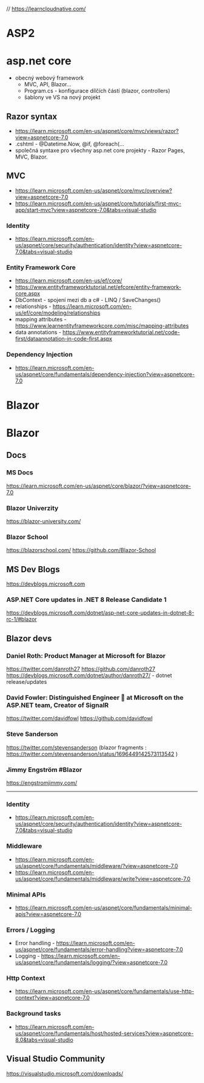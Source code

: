 // https://learncloudnative.com/


# ASP2

# asp.net core
* obecný webový framework
  * MVC, API, Blazor...
  * Program.cs - konfigurace dílčích částí (blazor, controllers)
  * šablony ve VS na nový projekt
 
## Razor syntax

* https://learn.microsoft.com/en-us/aspnet/core/mvc/views/razor?view=aspnetcore-7.0
* .cshtml - @Datetime.Now, @if, @foreach(...
* společná syntaxe pro všechny asp.net core projekty - Razor Pages, MVC, Blazor.

## MVC

* https://learn.microsoft.com/en-us/aspnet/core/mvc/overview?view=aspnetcore-7.0
* https://learn.microsoft.com/en-us/aspnet/core/tutorials/first-mvc-app/start-mvc?view=aspnetcore-7.0&tabs=visual-studio

### Identity
* https://learn.microsoft.com/en-us/aspnet/core/security/authentication/identity?view=aspnetcore-7.0&tabs=visual-studio

### Entity Framework Core
* https://learn.microsoft.com/en-us/ef/core/
* https://www.entityframeworktutorial.net/efcore/entity-framework-core.aspx
* DbContext - spojení mezi db a c# - LINQ / SaveChanges()
* relationships - https://learn.microsoft.com/en-us/ef/core/modeling/relationships
* mapping attributes - https://www.learnentityframeworkcore.com/misc/mapping-attributes
* data annotations - https://www.entityframeworktutorial.net/code-first/dataannotation-in-code-first.aspx

### Dependency Injection
* https://learn.microsoft.com/en-us/aspnet/core/fundamentals/dependency-injection?view=aspnetcore-7.0

# Blazor

# Blazor

## Docs

### MS Docs
https://learn.microsoft.com/en-us/aspnet/core/blazor/?view=aspnetcore-7.0

### Blazor Univerzity
https://blazor-university.com/

### Blazor School
https://blazorschool.com/
https://github.com/Blazor-School

## MS Dev Blogs

https://devblogs.microsoft.com

### ASP.NET Core updates in .NET 8 Release Candidate 1

https://devblogs.microsoft.com/dotnet/asp-net-core-updates-in-dotnet-8-rc-1/#blazor

## Blazor devs

### Daniel Roth: Product Manager at Microsoft for Blazor
https://twitter.com/danroth27
https://github.com/danroth27
https://devblogs.microsoft.com/dotnet/author/danroth27/ - dotnet release/updates

### David Fowler: Distinguished Engineer 🧐 at Microsoft on the ASP.NET team, Creator of SignalR
https://twitter.com/davidfowl
https://github.com/davidfowl

### Steve Sanderson
https://twitter.com/stevensanderson
(blazor fragments : https://twitter.com/stevensanderson/status/1696449142573113542 )

### Jimmy Engström #Blazor
https://engstromjimmy.com/


----

### Identity
* https://learn.microsoft.com/en-us/aspnet/core/security/authentication/identity?view=aspnetcore-7.0&tabs=visual-studio

### Middleware
* https://learn.microsoft.com/en-us/aspnet/core/fundamentals/middleware/?view=aspnetcore-7.0
* https://learn.microsoft.com/en-us/aspnet/core/fundamentals/middleware/write?view=aspnetcore-7.0

### Minimal APIs
* https://learn.microsoft.com/en-us/aspnet/core/fundamentals/minimal-apis?view=aspnetcore-7.0

### Errors / Logging
* Error handling - https://learn.microsoft.com/en-us/aspnet/core/fundamentals/error-handling?view=aspnetcore-7.0
* Logging - https://learn.microsoft.com/en-us/aspnet/core/fundamentals/logging/?view=aspnetcore-7.0

### Http Context 
* https://learn.microsoft.com/en-us/aspnet/core/fundamentals/use-http-context?view=aspnetcore-7.0

### Background tasks
* https://learn.microsoft.com/en-us/aspnet/core/fundamentals/host/hosted-services?view=aspnetcore-8.0&tabs=visual-studio

## Visual Studio Community
https://visualstudio.microsoft.com/downloads/
